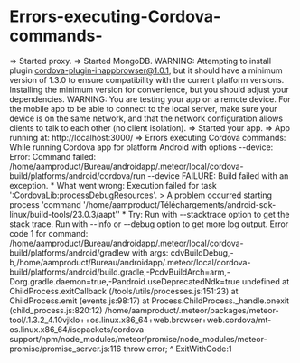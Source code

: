 # Errors-executing-Cordova-commands-
 => Started proxy.                              => Started MongoDB.                            WARNING: Attempting to install plugin                   cordova-plugin-inappbrowser@1.0.1, but it should have a          minimum version of 1.3.0 to ensure compatibility with the          current platform versions. Installing the minimum version for          convenience, but you should adjust your dependencies.                                                                          WARNING: You are testing your app on a remote device. For the mobile          app to be able to connect to the local server, make sure your          device is on the same network, and that the network          configuration allows clients to talk to each other (no client          isolation). => Started your app.                                                                          => App running at: http://localhost:3000/      => Errors executing Cordova commands:                                                            While running Cordova app for platform Android with options --device:    Error: Command failed:                         /home/aamproduct/Bureau/androidapp/.meteor/local/cordova-build/platforms/android/cordova/run    --device    FAILURE: Build failed with an exception.        * What went wrong:    Execution failed for task ':CordovaLib:processDebugResources'.    > A problem occurred starting process 'command    '/home/aamproduct/Téléchargements/android-sdk-linux/build-tools/23.0.3/aapt''        * Try:    Run with --stacktrace option to get the stack trace. Run with --info    or --debug option to get more log output.    Error code 1 for command:    /home/aamproduct/Bureau/androidapp/.meteor/local/cordova-build/platforms/android/gradlew    with args:    cdvBuildDebug,-b,/home/aamproduct/Bureau/androidapp/.meteor/local/cordova-build/platforms/android/build.gradle,-PcdvBuildArch=arm,-Dorg.gradle.daemon=true,-Pandroid.useDeprecatedNdk=true    undefined    at ChildProcess.exitCallback (/tools/utils/processes.js:151:23)    at ChildProcess.emit (events.js:98:17)    at Process.ChildProcess._handle.onexit (child_process.js:820:12)  /home/aamproduct/.meteor/packages/meteor-tool/.1.3.2_4.10vjklo++os.linux.x86_64+web.browser+web.cordova/mt-os.linux.x86_64/isopackets/cordova-support/npm/node_modules/meteor/promise/node_modules/meteor-promise/promise_server.js:116       throw error;             ^ ExitWithCode:1
